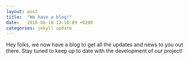 ```yaml
---
layout: post
title:  "We have a blog!"
date:   2016-06-18 12:10:09 +0200
categories: jekyll update
---
```

Hey folks, we now have a blog to get all the updates and news to you out there.
Stay tuned to keep up to date with the development of our project!

